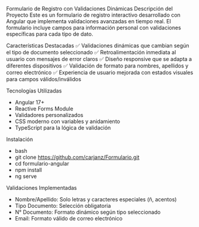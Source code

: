 Formulario de Registro con Validaciones Dinámicas
Descripción del Proyecto
Este es un formulario de registro interactivo desarrollado con Angular que implementa validaciones avanzadas en tiempo real. El formulario incluye campos para información personal con validaciones específicas para cada tipo de dato.

Características Destacadas
✅ Validaciones dinámicas que cambian según el tipo de documento seleccionado
✅ Retroalimentación inmediata al usuario con mensajes de error claros
✅ Diseño responsive que se adapta a diferentes dispositivos
✅ Validación de formato para nombres, apellidos y correo electrónico
✅ Experiencia de usuario mejorada con estados visuales para campos válidos/inválidos

Tecnologías Utilizadas
- Angular 17+
- Reactive Forms Module
- Validadores personalizados
- CSS moderno con variables y anidamiento
- TypeScript para la lógica de validación

Instalación
- bash
- git clone https://github.com/carjanz/Formulario.git
- cd formulario-angular
- npm install
- ng serve

Validaciones Implementadas
- Nombre/Apellido:	Solo letras y caracteres especiales (ñ, acentos)
- Tipo Documento:	Selección obligatoria
- N° Documento:	Formato dinámico según tipo seleccionado
- Email:	Formato válido de correo electrónico
